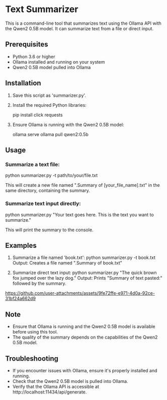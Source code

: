 # Text Summarizer

This is a command-line tool that summarizes text using the Ollama API with the Qwen2 0.5B model. 
It can summarize text from a file or direct input.

## Prerequisites

- Python 3.6 or higher
- Ollama installed and running on your system
- Qwen2 0.5B model pulled into Ollama

## Installation

1. Save this script as 'summarizer.py'.

2. Install the required Python libraries:

   pip install click requests

3. Ensure Ollama is running with the Qwen2 0.5B model:

   ollama serve
   ollama pull qwen2:0.5b

## Usage

### Summarize a text file:

python summarizer.py -t path/to/your/file.txt

This will create a new file named ".Summary of [your_file_name].txt" in the same directory, containing the summary.

### Summarize text input directly:

python summarizer.py "Your text goes here. This is the text you want to summarize."

This will print the summary to the console.

## Examples

1. Summarize a file named 'book.txt':
   python summarizer.py -t book.txt
   Output: Creates a file named ".Summary of book.txt"

2. Summarize direct text input:
   python summarizer.py "The quick brown fox jumped over the lazy dog."
   Output: Prints "Summary of text pasted:" followed by the summary.



https://github.com/user-attachments/assets/9fe72ffe-e971-4d0a-92ce-31bf24a662d9



## Note

- Ensure that Ollama is running and the Qwen2 0.5B model is available before using this tool.
- The quality of the summary depends on the capabilities of the Qwen2 0.5B model.

## Troubleshooting

- If you encounter issues with Ollama, ensure it's properly installed and running.
- Check that the Qwen2 0.5B model is pulled into Ollama.
- Verify that the Ollama API is accessible at http://localhost:11434/api/generate.
